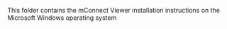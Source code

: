 
This folder contains the mConnect Viewer installation instructions on the Microsoft Windows operating system
